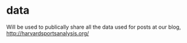 # data
Will be used to publically share all the data used for posts at our blog, http://harvardsportsanalysis.org/
